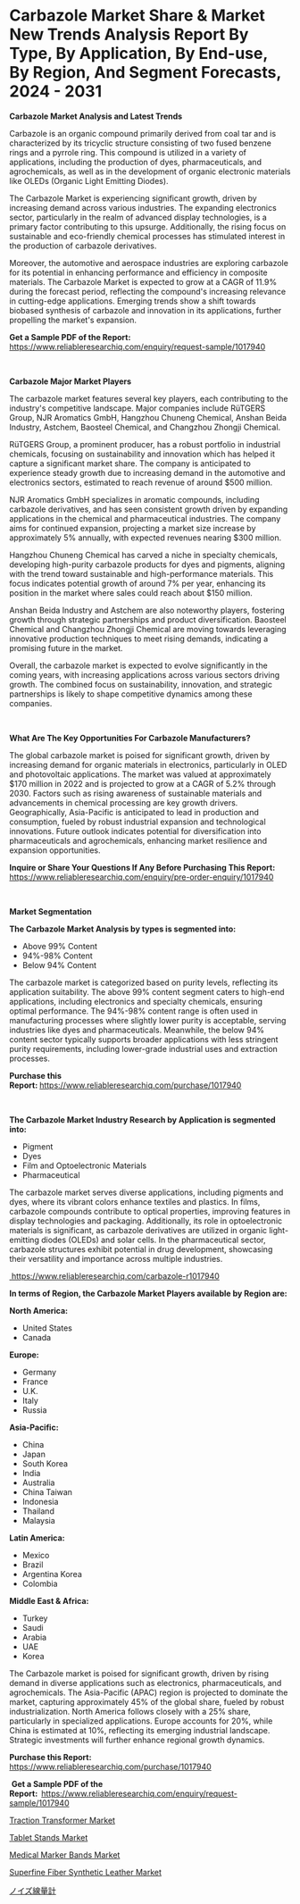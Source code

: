 <p><h1>Carbazole Market Share & Market New Trends Analysis Report By Type, By Application, By End-use, By Region, And Segment Forecasts, 2024 - 2031</h1></p><p><strong>Carbazole Market Analysis and Latest Trends</strong></p>
<p><p>Carbazole is an organic compound primarily derived from coal tar and is characterized by its tricyclic structure consisting of two fused benzene rings and a pyrrole ring. This compound is utilized in a variety of applications, including the production of dyes, pharmaceuticals, and agrochemicals, as well as in the development of organic electronic materials like OLEDs (Organic Light Emitting Diodes).</p><p>The Carbazole Market is experiencing significant growth, driven by increasing demand across various industries. The expanding electronics sector, particularly in the realm of advanced display technologies, is a primary factor contributing to this upsurge. Additionally, the rising focus on sustainable and eco-friendly chemical processes has stimulated interest in the production of carbazole derivatives. </p><p>Moreover, the automotive and aerospace industries are exploring carbazole for its potential in enhancing performance and efficiency in composite materials. The Carbazole Market is expected to grow at a CAGR of 11.9% during the forecast period, reflecting the compound's increasing relevance in cutting-edge applications. Emerging trends show a shift towards biobased synthesis of carbazole and innovation in its applications, further propelling the market's expansion.</p></p>
<p><strong>Get a Sample PDF of the Report:&nbsp;</strong> <a href="https://www.reliableresearchiq.com/enquiry/request-sample/1017940">https://www.reliableresearchiq.com/enquiry/request-sample/1017940</a></p>
<p>&nbsp;</p>
<p><strong>Carbazole Major Market Players</strong></p>
<p><p>The carbazole market features several key players, each contributing to the industry's competitive landscape. Major companies include RüTGERS Group, NJR Aromatics GmbH, Hangzhou Chuneng Chemical, Anshan Beida Industry, Astchem, Baosteel Chemical, and Changzhou Zhongji Chemical. </p><p>RüTGERS Group, a prominent producer, has a robust portfolio in industrial chemicals, focusing on sustainability and innovation which has helped it capture a significant market share. The company is anticipated to experience steady growth due to increasing demand in the automotive and electronics sectors, estimated to reach revenue of around $500 million.</p><p>NJR Aromatics GmbH specializes in aromatic compounds, including carbazole derivatives, and has seen consistent growth driven by expanding applications in the chemical and pharmaceutical industries. The company aims for continued expansion, projecting a market size increase by approximately 5% annually, with expected revenues nearing $300 million.</p><p>Hangzhou Chuneng Chemical has carved a niche in specialty chemicals, developing high-purity carbazole products for dyes and pigments, aligning with the trend toward sustainable and high-performance materials. This focus indicates potential growth of around 7% per year, enhancing its position in the market where sales could reach about $150 million.</p><p>Anshan Beida Industry and Astchem are also noteworthy players, fostering growth through strategic partnerships and product diversification. Baosteel Chemical and Changzhou Zhongji Chemical are moving towards leveraging innovative production techniques to meet rising demands, indicating a promising future in the market.</p><p>Overall, the carbazole market is expected to evolve significantly in the coming years, with increasing applications across various sectors driving growth. The combined focus on sustainability, innovation, and strategic partnerships is likely to shape competitive dynamics among these companies.</p></p>
<p>&nbsp;</p>
<p><strong>What Are The Key Opportunities For Carbazole Manufacturers?</strong></p>
<p><p>The global carbazole market is poised for significant growth, driven by increasing demand for organic materials in electronics, particularly in OLED and photovoltaic applications. The market was valued at approximately $170 million in 2022 and is projected to grow at a CAGR of 5.2% through 2030. Factors such as rising awareness of sustainable materials and advancements in chemical processing are key growth drivers. Geographically, Asia-Pacific is anticipated to lead in production and consumption, fueled by robust industrial expansion and technological innovations. Future outlook indicates potential for diversification into pharmaceuticals and agrochemicals, enhancing market resilience and expansion opportunities.</p></p>
<p><strong>Inquire or Share Your Questions If Any Before Purchasing This Report:</strong> <a href="https://www.reliableresearchiq.com/enquiry/pre-order-enquiry/1017940">https://www.reliableresearchiq.com/enquiry/pre-order-enquiry/1017940</a></p>
<p>&nbsp;</p>
<p><strong>Market Segmentation</strong></p>
<p><strong>The Carbazole Market Analysis by types is segmented into:</strong></p>
<p><ul><li>Above 99% Content</li><li>94%-98% Content</li><li>Below 94% Content</li></ul></p>
<p><p>The carbazole market is categorized based on purity levels, reflecting its application suitability. The above 99% content segment caters to high-end applications, including electronics and specialty chemicals, ensuring optimal performance. The 94%-98% content range is often used in manufacturing processes where slightly lower purity is acceptable, serving industries like dyes and pharmaceuticals. Meanwhile, the below 94% content sector typically supports broader applications with less stringent purity requirements, including lower-grade industrial uses and extraction processes.</p></p>
<p><strong>Purchase this Report:&nbsp;</strong><a href="https://www.reliableresearchiq.com/purchase/1017940">https://www.reliableresearchiq.com/purchase/1017940</a></p>
<p>&nbsp;</p>
<p><strong>The Carbazole Market Industry Research by Application is segmented into:</strong></p>
<p><ul><li>Pigment</li><li>Dyes</li><li>Film and Optoelectronic Materials</li><li>Pharmaceutical</li></ul></p>
<p><p>The carbazole market serves diverse applications, including pigments and dyes, where its vibrant colors enhance textiles and plastics. In films, carbazole compounds contribute to optical properties, improving features in display technologies and packaging. Additionally, its role in optoelectronic materials is significant, as carbazole derivatives are utilized in organic light-emitting diodes (OLEDs) and solar cells. In the pharmaceutical sector, carbazole structures exhibit potential in drug development, showcasing their versatility and importance across multiple industries.</p></p>
<p><a href="https://www.reliableresearchiq.com/carbazole-r1017940">&nbsp;https://www.reliableresearchiq.com/carbazole-r1017940</a></p>
<p><strong>In terms of Region, the Carbazole Market Players available by Region are:</strong></p>
<p>
    <p> <strong> North America: </strong>
        <ul>
            <li>United States</li>
            <li>Canada</li>
        </ul>
        </p> 
    <p> <strong> Europe: </strong>
        <ul>
            <li>Germany</li>
            <li>France</li>
            <li>U.K.</li>
            <li>Italy</li>
            <li>Russia</li>
        </ul>
        </p> 
    <p> <strong> Asia-Pacific: </strong>
        <ul>
            <li>China</li>
            <li>Japan</li>
            <li>South Korea</li>
            <li>India</li>
            <li>Australia</li>
            <li>China Taiwan</li>
            <li>Indonesia</li>
            <li>Thailand</li>
            <li>Malaysia</li>
        </ul>
        </p> 
    <p> <strong> Latin America: </strong>
        <ul>
            <li>Mexico</li>
            <li>Brazil</li>
            <li>Argentina Korea</li>
            <li>Colombia</li>
        </ul>
        </p> 
    <p> <strong> Middle East & Africa: </strong>
        <ul>
            <li>Turkey</li>
            <li>Saudi</li>
            <li>Arabia</li>
            <li>UAE</li>
            <li>Korea</li>
        </ul>
    </p>
    </p>
<p><p>The Carbazole market is poised for significant growth, driven by rising demand in diverse applications such as electronics, pharmaceuticals, and agrochemicals. The Asia-Pacific (APAC) region is projected to dominate the market, capturing approximately 45% of the global share, fueled by robust industrialization. North America follows closely with a 25% share, particularly in specialized applications. Europe accounts for 20%, while China is estimated at 10%, reflecting its emerging industrial landscape. Strategic investments will further enhance regional growth dynamics.</p></p>
<p><strong>Purchase this Report: </strong><a href="https://www.reliableresearchiq.com/purchase/1017940">https://www.reliableresearchiq.com/purchase/1017940</a></p>
<p>&nbsp;<strong>Get a Sample PDF of the Report:&nbsp;&nbsp;</strong><a href="https://www.reliableresearchiq.com/enquiry/request-sample/1017940">https://www.reliableresearchiq.com/enquiry/request-sample/1017940</a></p>
<p><strong></strong></p>
<p><p><a href="https://medium.com/@joe.tucker3457/the-traction-transformer-market-is-anticipated-to-experience-significant-growth-with-a-projected-653ae82f84c2">Traction Transformer Market</a></p><p><a href="https://www.linkedin.com/pulse/emerging-tablet-stands-market-opportunities-analysis-investors-onrpc?trackingId=tP7re9zeRPOP8NepOrjjdg%3D%3D">Tablet Stands Market</a></p><p><a href="https://www.linkedin.com/pulse/how-medical-marker-bands-market-evolved-key-trends-regional-81j9e?trackingId=WwkhtCKZTiSDa%2FfP1Pu2uQ%3D%3D">Medical Marker Bands Market</a></p><p><a href="https://issuu.com/reportprime-2/docs/superfine-fiber-synthetic-leather-m_d333a043d9c212">Superfine Fiber Synthetic Leather Market</a></p><p><a href="https://github.com/lababdou/Market-Research-Report-List-6/blob/main/286515711824.md">ノイズ線量計</a></p></p>